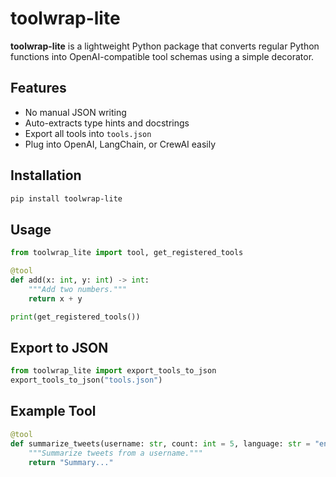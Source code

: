 # toolwrap-lite

**toolwrap-lite** is a lightweight Python package that converts regular Python functions into OpenAI-compatible tool schemas using a simple decorator.

## Features
- No manual JSON writing
- Auto-extracts type hints and docstrings
- Export all tools into `tools.json`
- Plug into OpenAI, LangChain, or CrewAI easily

## Installation
```bash
pip install toolwrap-lite
```

## Usage
```python
from toolwrap_lite import tool, get_registered_tools

@tool
def add(x: int, y: int) -> int:
    """Add two numbers."""
    return x + y

print(get_registered_tools())
```

## Export to JSON
```python
from toolwrap_lite import export_tools_to_json
export_tools_to_json("tools.json")
```

## Example Tool
```python
@tool
def summarize_tweets(username: str, count: int = 5, language: str = "en") -> str:
    """Summarize tweets from a username."""
    return "Summary..."
```
